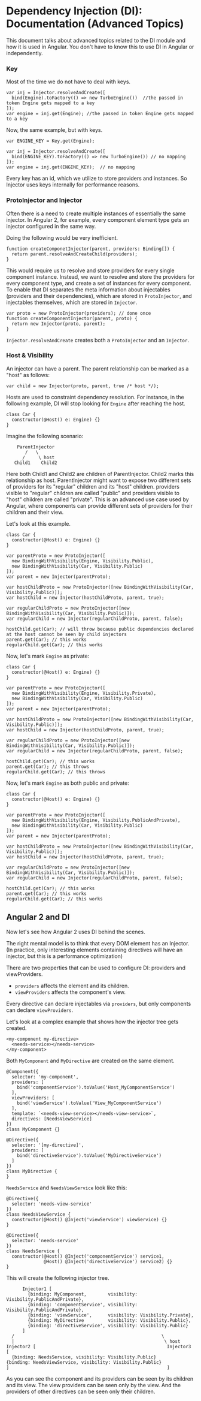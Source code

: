 # Dependency Injection (DI): Documentation (Advanced Topics)

This document talks about advanced topics related to the DI module and how it is used in Angular. You don't have to know this to use DI in Angular or independently.

### Key

Most of the time we do not have to deal with keys.

```
var inj = Injector.resolveAndCreate([
  bind(Engine).toFactory(() => new TurboEngine())  //the passed in token Engine gets mapped to a key
]);
var engine = inj.get(Engine); //the passed in token Engine gets mapped to a key
```

Now, the same example, but with keys.

```
var ENGINE_KEY = Key.get(Engine);

var inj = Injector.resolveAndCreate([
  bind(ENGINE_KEY).toFactory(() => new TurboEngine()) // no mapping
]);
var engine = inj.get(ENGINE_KEY);  // no mapping
```

Every key has an id, which we utilize to store providers and instances. So Injector uses keys internally for performance reasons.

### ProtoInjector and Injector

Often there is a need to create multiple instances of essentially the same injector. In Angular 2, for example, every component element type gets an injector configured in the same way.

Doing the following would be very inefficient.

```
function createComponetInjector(parent, providers: Binding[]) {
  return parent.resolveAndCreateChild(providers);
}
```

This would require us to resolve and store providers for every single component instance. Instead, we want to resolve and store the providers for every component type, and create a set of instances for every component. To enable that DI separates the meta information about injectables (providers and their dependencies), which are stored in `ProtoInjector`, and injectables themselves, which are stored in `Injector`.

```
var proto = new ProtoInjector(providers); // done once
function createComponentInjector(parent, proto) {
  return new Injector(proto, parent);
}
```

`Injector.resolveAndCreate` creates both a `ProtoInjector` and an `Injector`.

### Host & Visibility

An injector can have a parent. The parent relationship can be marked as a "host" as follows:

```
var child = new Injector(proto, parent, true /* host */);
```

Hosts are used to constraint dependency resolution. For instance, in the following example, DI will stop looking for `Engine` after reaching the host.

```
class Car {
  constructor(@Host() e: Engine) {}
}
```

Imagine the following scenario:

```
    ParentInjector
       /   \
      /     \ host
   Child1    Child2
```

Here both Child1 and Child2 are children of ParentInjector. Child2 marks this relationship as host. ParentInjector might want to expose two different sets of providers for its "regular" children and its "host" children. providers visible to "regular" children are called "public" and providers visible to "host" children are called "private". This is an advanced use case used by Angular, where components can provide different sets of providers for their children and their view.

Let's look at this example.

```
class Car {
  constructor(@Host() e: Engine) {}
}

var parentProto = new ProtoInjector([
  new BindingWithVisibility(Engine, Visibility.Public),
  new BindingWithVisibility(Car, Visibility.Public)
]);
var parent = new Injector(parentProto);

var hostChildProto = new ProtoInjector([new BindingWithVisibility(Car, Visibility.Public)]);
var hostChild = new Injector(hostChildProto, parent, true);

var regularChildProto = new ProtoInjector([new BindingWithVisibility(Car, Visibility.Public)]);
var regularChild = new Injector(regularChildProto, parent, false);

hostChild.get(Car); // will throw because public dependencies declared at the host cannot be seen by child injectors
parent.get(Car); // this works
regularChild.get(Car); // this works
```

Now, let's mark `Engine` as private:

```
class Car {
  constructor(@Host() e: Engine) {}
}

var parentProto = new ProtoInjector([
  new BindingWithVisibility(Engine, Visibility.Private),
  new BindingWithVisibility(Car, Visibility.Public)
]);
var parent = new Injector(parentProto);

var hostChildProto = new ProtoInjector([new BindingWithVisibility(Car, Visibility.Public)]);
var hostChild = new Injector(hostChildProto, parent, true);

var regularChildProto = new ProtoInjector([new BindingWithVisibility(Car, Visibility.Public)]);
var regularChild = new Injector(regularChildProto, parent, false);

hostChild.get(Car); // this works
parent.get(Car); // this throws
regularChild.get(Car); // this throws
```

Now, let's mark `Engine` as both public and private:

```
class Car {
  constructor(@Host() e: Engine) {}
}

var parentProto = new ProtoInjector([
  new BindingWithVisibility(Engine, Visibility.PublicAndPrivate),
  new BindingWithVisibility(Car, Visibility.Public)
]);
var parent = new Injector(parentProto);

var hostChildProto = new ProtoInjector([new BindingWithVisibility(Car, Visibility.Public)]);
var hostChild = new Injector(hostChildProto, parent, true);

var regularChildProto = new ProtoInjector([new BindingWithVisibility(Car, Visibility.Public)]);
var regularChild = new Injector(regularChildProto, parent, false);

hostChild.get(Car); // this works
parent.get(Car); // this works
regularChild.get(Car); // this works
```

## Angular 2 and DI

Now let's see how Angular 2 uses DI behind the scenes.

The right mental model is to think that every DOM element has an Injector. (In practice, only interesting elements containing directives will have an injector, but this is a performance optimization)

There are two properties that can be used to configure DI: providers and viewProviders.

- `providers` affects the element and its children.
- `viewProviders` affects the component's view.

Every directive can declare injectables via `providers`, but only components can declare `viewProviders`.

Let's look at a complex example that shows how the injector tree gets created.

```
<my-component my-directive>
  <needs-service></needs-service>
</my-component>
```

Both `MyComponent` and `MyDirective` are created on the same element.

```
@Component({
  selector: 'my-component',
  providers: [
    bind('componentService').toValue('Host_MyComponentService')
  ],
  viewProviders: [
    bind('viewService').toValue('View_MyComponentService')
  ],
  template: `<needs-view-service></needs-view-service>`,
  directives: [NeedsViewService]
})
class MyComponent {}

@Directive({
  selector: '[my-directive]',
  providers: [
    bind('directiveService').toValue('MyDirectiveService')
  ]
})
class MyDirective {
}
```

`NeedsService` and `NeedsViewService` look like this:

```
@Directive({
  selector: 'needs-view-service'
})
class NeedsViewService {
  constructor(@Host() @Inject('viewService') viewService) {}
}

@Directive({
  selector: 'needs-service'
})
class NeedsService {
  constructor(@Host() @Inject('componentService') service1,
              @Host() @Inject('directiveService') service2) {}
}
```

This will create the following injector tree.

```
      Injector1 [
        {binding: MyComponent,        visibility: Visibility.PublicAndPrivate},
        {binding: 'componentService', visibility: Visibility.PublicAndPrivate},
        {binding: 'viewService',      visibility: Visibility.Private},
        {binding: MyDirective         visibility: Visibility.Public},
        {binding: 'directiveService', visibility: Visibility.Public}
      ]
  /                                                       \
  |                                                        \ host
Injector2 [                                                 Injector3 [
  {binding: NeedsService, visibility: Visibility.Public}           {binding: NeedsViewService, visibility: Visibility.Public}
]                                                           ]
```

As you can see the component and its providers can be seen by its children and its view. The view providers can be seen only by the view. And the providers of other directives can be seen only their children.

